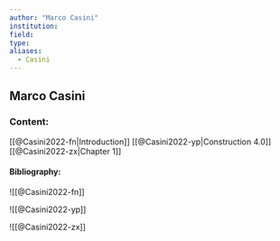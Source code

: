 ```yaml
---
author: "Marco Casini"
institution:
field:
type:
aliases:
  - Casini
---
```


## Marco Casini

### Content:
[[@Casini2022-fn|Introduction]]
[[@Casini2022-yp|Construction 4.0]]
[[@Casini2022-zx|Chapter 1]]

#### Bibliography:

![[@Casini2022-fn]]

![[@Casini2022-yp]]

![[@Casini2022-zx]]